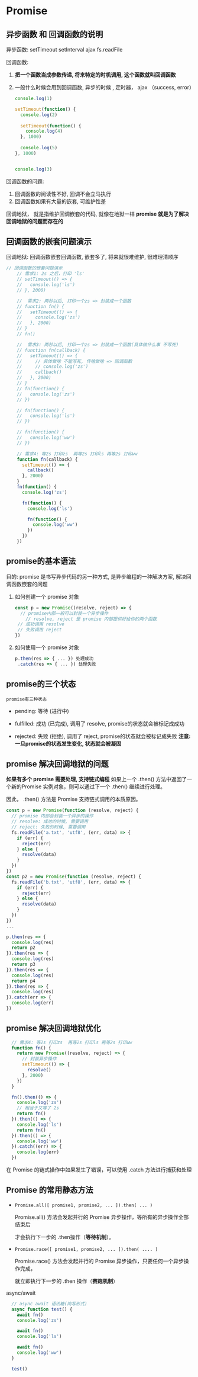 # Promise

## 异步函数 和 回调函数的说明

异步函数:  setTimeout  setInterval  ajax   fs.readFile

回调函数:

1. **把一个函数当成参数传递, 将来特定的时机调用, 这个函数就叫回调函数**

2. 一般什么时候会用到回调函数, 异步的时候 ,  定时器， ajax  （success,  error）

   ```js
   console.log(1)
   
   setTimeout(function() {
     console.log(2)
     
     setTimeout(function() {
       console.log(4)
     }, 1000)
     
     console.log(5)
   }, 1000)
   
   
   console.log(3)
   ```

回调函数的问题:

1. 回调函数的阅读性不好, 回调不会立马执行
2. 回调函数如果有大量的嵌套, 可维护性差  

回调地狱， 就是指维护回调嵌套的代码, 就像在地狱一样
**promise 就是为了解决回调地狱的问题而存在的**

## 回调函数的嵌套问题演示

回调地狱: 回调函数嵌套回调函数, 嵌套多了, 将来就很难维护, 很难理清顺序

```js
// 回调函数的嵌套问题演示
    // 需求1: 2s 之后，打印 'ls'
    // setTimeout(() => {
    //   console.log('ls')
    // }, 2000)

    //  需求2: 两秒以后, 打印一个zs => 封装成一个函数
    // function fn() {
    //   setTimeout(() => {
    //     console.log('zs')
    //   }, 2000)
    // }
    // fn()

    //  需求3: 两秒以后, 打印一个zs => 封装成一个函数(具体做什么事 不写死)
    // function fn(callback) {
    //   setTimeout(() => {
    //     // 具体做啥 不能写死, 传啥做啥 => 回调函数
    //     // console.log('zs')
    //     callback()
    //   }, 2000)
    // }
    // fn(function() {
    //   console.log('zs')
    // })

    // fn(function() {
    //   console.log('ls')
    // })

    // fn(function() {
    //   console.log('ww')
    // })

    // 需求4: 等2s 打印zs  再等2s 打印ls 再等2s 打印ww
    function fn(callback) {
      setTimeout(() => {
        callback()
      }, 2000)
    }
    fn(function() {
      console.log('zs')

      fn(function() {
        console.log('ls')

        fn(function() {
          console.log('ww')
        })
      })
    })
```

## promise的基本语法

目的: promise 是书写异步代码的另一种方式, 是异步编程的一种解决方案, 解决回调函数嵌套的问题

1. 如何创建一个 promise 对象

   ```js
   const p = new Promise((resolve, reject) => {
     // promise内部一般可以封装一个异步操作
       // resolve, reject 是 promise 内部提供好给你的两个函数
    // 成功调用 resolve
    // 失败调用 reject
   })
   ```

2. 如何使用一个 promise 对象

   ```js
   p.then(res => { ... }) 处理成功
    .catch(res => { ... }) 处理失败
   ```

## promise的三个状态

`promise有三种状态`

- pending:  等待 (进行中)

- fulfilled: 成功 (已完成), 调用了 resolve, promise的状态就会被标记成成功

- rejected: 失败 (拒绝), 调用了 reject, promise的状态就会被标记成失败
**注意: 一旦promise的状态发生变化, 状态就会被凝固**

## promise 解决回调地狱的问题

**如果有多个 promise 需要处理, 支持链式编程**
如果上一个 .then() 方法中返回了一个新的Promise 实例对象，则可以通过下一个 .then() 继续进行处理。

因此， .then() 方法是 Promise 支持链式调用的本质原因。

```jsx
const p = new Promise(function (resolve, reject) {
  // promise 内部会封装一个异步的操作
  // resolve: 成功的时候, 需要调用
  // reject: 失败的时候, 需要调用
  fs.readFile('a.txt', 'utf8', (err, data) => {
    if (err) {
      reject(err)
    } else {
      resolve(data)
    }
  })
})
const p2 = new Promise(function (resolve, reject) {
  fs.readFile('b.txt', 'utf8', (err, data) => {
    if (err) {
      reject(err)
    } else {
      resolve(data)
    }
  })
})
...

p.then(res => {
  console.log(res)
  return p2
}).then(res => {
  console.log(res)
  return p3
}).then(res => {
  console.log(res)
  return p4
}).then(res => {
  console.log(res)
}).catch(err => {
  console.log(err)
})
```

## promise 解决回调地狱优化

```js
  // 需求4: 等2s 打印zs  再等2s 打印ls 再等2s 打印ww
  function fn() {
    return new Promise((resolve, reject) => {
      // 封装异步操作
      setTimeout(() => {
        resolve()
      }, 2000)
    })
  }

  fn().then(() => {
    console.log('zs')
    // 相当于又等了 2s
    return fn()
  }).then(() => {
    console.log('ls')
    return fn()
  }).then(() => {
    console.log('ww')
  }).catch((err) => {
    console.log(err)
  })
```

在 Promise 的链式操作中如果发生了错误，可以使用 .catch 方法进行捕获和处理

## Promise 的常用静态方法

- `Promise.all([ promise1, promise2, ... ]).then( ... )`

  Promise.all() 方法会发起并行的 Promise 异步操作，等所有的异步操作全部结束后

  才会执行下一步的 .then操作（**等待机制**）。

- `Promise.race([ promise1, promise2, ... ]).then( .... )`

  Promise.race() 方法会发起并行的 Promise 异步操作，只要任何一个异步操作完成，

  就立即执行下一步的 .then 操作（**赛跑机制**）

async/await

``` js
  // async await 语法糖(简写形式)
  async function test() {
    await fn()
    console.log('zs')

    await fn()
    console.log('ls')

    await fn()
    console.log('ww')
  }

  test()
```
